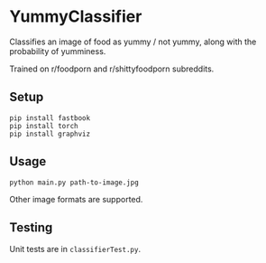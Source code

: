 # YummyClassifier
Classifies an image of food as yummy / not yummy,
along with the probability of yumminess.

Trained on r/foodporn and r/shittyfoodporn subreddits.

## Setup
```buildoutcfg
pip install fastbook
pip install torch
pip install graphviz
```

## Usage
```
python main.py path-to-image.jpg
```
Other image formats are supported.

## Testing
Unit tests are in `classifierTest.py`.